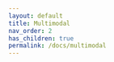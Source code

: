 ```yaml
---
layout: default
title: Multimodal
nav_order: 2
has_children: true
permalink: /docs/multimodal
---
```

